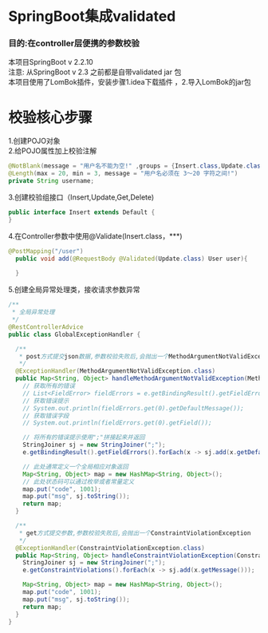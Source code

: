 # SpringBoot集成validated
### 目的:在controller层便携的参数校验
本项目SpringBoot v 2.2.10  
注意: 从SpringBoot v 2.3 之前都是自带validated jar 包  
本项目使用了LomBok插件，安装步骤1.idea下载插件 ，2.导入LomBok的jar包
# 校验核心步骤
1.创建POJO对象  
2.给POJO属性加上校验注解  
```java
@NotBlank(message = "用户名不能为空!" ,groups = {Insert.class,Update.class})
@Length(max = 20, min = 3, message = "用户名必须在 3～20 字符之间!")
private String username;
```
3.创建校验组接口（Insert,Update,Get,Delete) 
```java
public interface Insert extends Default {
}
```
4.在Controller参数中使用@Validate(Insert.class，***)  
```java
@PostMapping("/user")
  public void add(@RequestBody @Validated(Update.class) User user){
  
  }
```
5.创建全局异常处理类，接收请求参数异常
```java
/**
 * 全局异常处理
 */
@RestControllerAdvice
public class GlobalExceptionHandler {

  /**
   * post方式提交json数据,参数校验失败后,会抛出一个MethodArgumentNotValidException
   */
  @ExceptionHandler(MethodArgumentNotValidException.class)
  public Map<String, Object> handleMethodArgumentNotValidException(MethodArgumentNotValidException e) {
    // 获取所有的错误
    // List<FieldError> fieldErrors = e.getBindingResult().getFieldErrors();
    // 获取错误提示
    // System.out.println(fieldErrors.get(0).getDefaultMessage());
    // 获取错误字段
    // System.out.println(fieldErrors.get(0).getField());

    // 将所有的错误提示使用";"拼接起来并返回
    StringJoiner sj = new StringJoiner(";");
    e.getBindingResult().getFieldErrors().forEach(x -> sj.add(x.getDefaultMessage()));

    // 此处通常定义一个全局相应对象返回
    Map<String, Object> map = new HashMap<String, Object>();
    // 此处状态码可以通过枚举或者常量定义
    map.put("code", 1001);
    map.put("msg", sj.toString());
    return map;
  }

  /**
   * get方式提交参数,参数校验失败后,会抛出一个ConstraintViolationException
   */
  @ExceptionHandler(ConstraintViolationException.class)
  public Map<String, Object> handleConstraintViolationException(ConstraintViolationException e) {
    StringJoiner sj = new StringJoiner(";");
    e.getConstraintViolations().forEach(x -> sj.add(x.getMessage()));

    Map<String, Object> map = new HashMap<String, Object>();
    map.put("code", 1001);
    map.put("msg", sj.toString());
    return map;
  }
}
```

